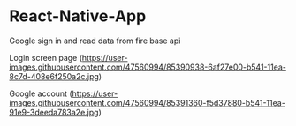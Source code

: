 # React-Native-App
Google sign in and read data from fire base api

Login screen page (https://user-images.githubusercontent.com/47560994/85390938-6af27e00-b541-11ea-8c7d-408e6f250a2c.jpg)

Google account 
(https://user-images.githubusercontent.com/47560994/85391360-f5d37880-b541-11ea-91e9-3deeda783a2e.jpg)

